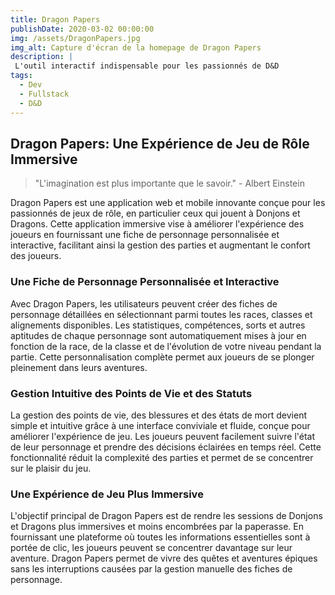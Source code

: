 ```yaml
---
title: Dragon Papers
publishDate: 2020-03-02 00:00:00
img: /assets/DragonPapers.jpg
img_alt: Capture d'écran de la homepage de Dragon Papers
description: |
 L'outil interactif indispensable pour les passionnés de D&D
tags:
  - Dev
  - Fullstack
  - D&D
---
```


## Dragon Papers: Une Expérience de Jeu de Rôle Immersive

> "L'imagination est plus importante que le savoir." - Albert Einstein

Dragon Papers est une application web et mobile innovante conçue pour les passionnés de jeux de rôle, en particulier ceux qui jouent à Donjons et Dragons. Cette application immersive vise à améliorer l'expérience des joueurs en fournissant une fiche de personnage personnalisée et interactive, facilitant ainsi la gestion des parties et augmentant le confort des joueurs.

### Une Fiche de Personnage Personnalisée et Interactive

Avec Dragon Papers, les utilisateurs peuvent créer des fiches de personnage détaillées en sélectionnant parmi toutes les races, classes et alignements disponibles. Les statistiques, compétences, sorts et autres aptitudes de chaque personnage sont automatiquement mises à jour en fonction de la race, de la classe et de l'évolution de votre niveau pendant la partie. Cette personnalisation complète permet aux joueurs de se plonger pleinement dans leurs aventures.

### Gestion Intuitive des Points de Vie et des Statuts

La gestion des points de vie, des blessures et des états de mort devient simple et intuitive grâce à une interface conviviale et fluide, conçue pour améliorer l'expérience de jeu. Les joueurs peuvent facilement suivre l'état de leur personnage et prendre des décisions éclairées en temps réel. Cette fonctionnalité réduit la complexité des parties et permet de se concentrer sur le plaisir du jeu.

### Une Expérience de Jeu Plus Immersive

L'objectif principal de Dragon Papers est de rendre les sessions de Donjons et Dragons plus immersives et moins encombrées par la paperasse. En fournissant une plateforme où toutes les informations essentielles sont à portée de clic, les joueurs peuvent se concentrer davantage sur leur aventure. Dragon Papers permet de vivre des quêtes et aventures épiques sans les interruptions causées par la gestion manuelle des fiches de personnage.